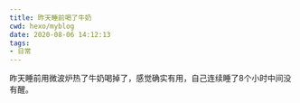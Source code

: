 ```yaml
---
title: 昨天睡前喝了牛奶
cwd: hexo/myblog
date: 2020-08-06 14:12:13
tags:
- 日常
---
```


昨天睡前用微波炉热了牛奶喝掉了，感觉确实有用，自己连续睡了8个小时中间没有醒。

